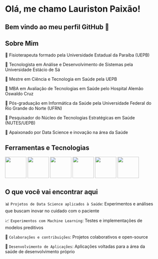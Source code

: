 # Olá, me chamo Lauriston Paixão! 
## Bem vindo ao meu perfil GitHub 👋

## Sobre Mim

:large_blue_diamond: Fisioterapeuta formado pela Universidade Estadual da Paraíba (UEPB)

:large_blue_diamond: Tecnologista em Análise e Desenvolvimento de Sistemas pela Universidade Estácio de Sá 

:large_blue_diamond: Mestre em Ciência e Tecnologia em Saúde pela UEPB

:large_blue_diamond: MBA em Avaliação de Tecnologias em Saúde pelo Hospital Alemão Oswaldo Cruz

:large_blue_diamond: Pós-graduação em Informática da Saúde pela Universidade Federal do Rio Grande do Norte (UFRN)

:large_blue_diamond: Pesquisador do Núcleo de Tecnologias Estratégicas em Saúde (NUTES/UEPB)

:large_blue_diamond: Apaixonado por Data Science e inovação na área da Saúde

## Ferramentas e Tecnologias

<img loading="lazy" src="https://cdn.jsdelivr.net/gh/devicons/devicon@latest/icons/mysql/mysql-original-wordmark.svg" width="70" height="70"/> <img loading="lazy" src="https://cdn.jsdelivr.net/gh/devicons/devicon@latest/icons/postgresql/postgresql-original-wordmark.svg" width="70" height="70"/> <img loading="lazy" src="https://cdn.jsdelivr.net/gh/devicons/devicon@latest/icons/python/python-original.svg" width="70" height="70"/> <img loading="lazy" src="https://cdn.jsdelivr.net/gh/devicons/devicon@latest/icons/pandas/pandas-original-wordmark.svg" width="70" height="70"/>   <img loading="lazy" src="https://cdn.jsdelivr.net/gh/devicons/devicon@latest/icons/numpy/numpy-original-wordmark.svg" width="70" height="70"/> <img loading="lazy" src="https://cdn.jsdelivr.net/gh/devicons/devicon@latest/icons/scikitlearn/scikitlearn-original.svg" width="70" height="70"/> 

## O que você vai encontrar aqui

📊 `Projetos de Data Science aplicados à Saúde`: Experimentos e análises que buscam inovar no cuidado com o paciente

📈 `Experimentos com Machine Learning`: Testes e implementações de modelos preditivos

🤝 `Colaborações e contribuições`: Projetos colaborativos e open-source

📱 `Desenvolvimento de Aplicações`: Aplicações voltadas para a área da saúde de desenvolvimento próprio
                    
